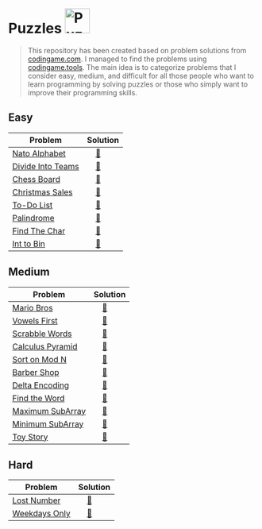 # Puzzles <img src="https://upload.wikimedia.org/wikipedia/commons/4/43/Rubik%27s_cube_almost_solved.svg" alt="Puzzles" width="50px" height="50px" />
>This repository has been created based on problem solutions from [codingame.com](https://www.codingame.com). I managed to find the problems using [codingame.tools](https://codingame.tools). The main idea is to categorize problems that I consider easy, medium, and difficult for all those people who want to learn programming by solving puzzles or those who simply want to improve their programming skills.


## Easy
| Problem | Solution |
| ------- | --------- |
| [Nato Alphabet](https://www.codingame.com/contribute/view/553895f9b0ff11e1b6e3322281db1638addbe) | &nbsp;&nbsp;&nbsp;&nbsp;[🐍](https://github.com/jeansuarex/codingame/blob/main/Level%20-%201/solutions/natoalphabet.py)
| [Divide Into Teams](https://www.codingame.com/ide/demo/9783775d5c82568bf8dc2fa1d9d037a8d36818) | &nbsp;&nbsp;&nbsp;&nbsp;[🐍](https://github.com/jeansuarex/codingame/blob/main/Level%20-%201/solutions/divideintoteam.py)
| [Chess Board](https://www.codingame.com/ide/demo/851601321556ffc699fd38b8027ba4cb1d47b9) |  &nbsp;&nbsp;&nbsp;&nbsp;[🐍](https://github.com/jeansuarex/codingame/blob/main/Level%20-%201/solutions/chessboard.py)
| [Christmas Sales](https://www.codingame.com/ide/demo/72867390141e49c5a87da2363db8f5adcdd454) |  &nbsp;&nbsp;&nbsp;&nbsp;[🐍](https://github.com/jeansuarex/codingame/blob/main/Level%20-%201/solutions/chrissales.py)
| [To-Do List](https://www.codingame.com/ide/demo/968021607d0ed35e785d9d07b9a53ca351e76b) | &nbsp;&nbsp;&nbsp;&nbsp;[🐍](https://github.com/jeansuarex/codingame/blob/main/Level%20-%201/solutions/todolist.py)
| [Palindrome](https://www.codingame.com/ide/demo/87503869b8f9c3ae66536fddad0ba12335c3b9) | &nbsp;&nbsp;&nbsp;&nbsp;[🐍](https://github.com/jeansuarex/codingame/blob/main/Level%20-%201/solutions/Palindrome.py)
| [Find The Char](https://www.codingame.com/ide/demo/86676252ff5194ee514e44db4f24159833644a) | &nbsp;&nbsp;&nbsp;&nbsp;[🐍](https://github.com/jeansuarex/codingame/blob/main/Level%20-%201/solutions/findthechar.py)
| [Int to Bin](https://www.codingame.com/ide/demo/996215fd03c2a12c5191324165cdbeb5935fa2) | &nbsp;&nbsp;&nbsp;&nbsp;[🐍](https://github.com/jeansuarex/codingame/blob/main/Level%20-%201/solutions/int_to_binary.py)

## Medium
| Problem | Solution |
| ------- | --------- |
| [Mario Bros](https://www.codingame.com/ide/demo/869342163a16a5b46957ac914efab182c32685) | &nbsp;&nbsp;&nbsp;&nbsp;[🐍](https://github.com/jeansuarex/codingame/blob/main/Level%20-%202/solutions/mariobros.py)
| [Vowels First](https://www.codingame.com/ide/demo/678960e7a53647e7e1bcffbca36f4babaac8c1) | &nbsp;&nbsp;&nbsp;&nbsp;[🐍](https://github.com/jeansuarex/codingame/blob/54fe72d8af8408af7f54725b105bf517ccd27845/Level%20-%202/solutions/vowelsfirst.py)
| [Scrabble Words](https://www.codingame.com/ide/demo/884799420205d141eac65f107507ad7478ff91) | &nbsp;&nbsp;&nbsp;&nbsp;[🐍](https://github.com/jeansuarex/codingame/blob/main/Level%20-%202/solutions/scrabblewords.py)
| [Calculus Pyramid](https://www.codingame.com/ide/demo/101839100c9c562a4a9619db37317687edabaee) | &nbsp;&nbsp;&nbsp;&nbsp;[🐍](https://github.com/jeansuarex/codingame/blob/main/Level%20-%202/solutions/calculuspiramid.py)
| [Sort on Mod N](https://www.codingame.com/ide/demo/912186f0895b07124cde52e09847d141224c17) | &nbsp;&nbsp;&nbsp;&nbsp;[🐍](https://github.com/jeansuarex/codingame/blob/main/Level%20-%202/solutions/sortonmod.py)
| [Barber Shop](https://www.codingame.com/ide/demo/883793cd73b483b9d5a183d78fcfcce33cdac5) | &nbsp;&nbsp;&nbsp;&nbsp;[🐍](https://github.com/jeansuarex/codingame/blob/main/Level%20-%202/solutions/barbershop.py)
| [Delta Encoding](https://www.codingame.com/ide/demo/937931d845ce688e3ca4ba943984e45bb014ef) | &nbsp;&nbsp;&nbsp;&nbsp;[🐍](https://github.com/jeansuarex/codingame/blob/main/Level%20-%202/solutions/deltaencoding.py)
| [Find the Word](https://www.codingame.com/ide/demo/9860061d45db84e75725b2bca6d52571324edd) | &nbsp;&nbsp;&nbsp;&nbsp;[🐍](https://github.com/jeansuarex/codingame/blob/main/Level%20-%202/solutions/findtheword.py)
| [Maximum SubArray](https://www.codingame.com/ide/demo/101814038d5d8159e7f5d77bc9144ede629c816) | &nbsp;&nbsp;&nbsp;&nbsp;[🐍](https://github.com/jeansuarex/codingame/blob/main/Level%20-%202/solutions/maximumsubarray.py)
| [Minimum SubArray](https://www.codingame.com/ide/demo/101933964f1f36024e7014c80b7c43824bbbaf2) | &nbsp;&nbsp;&nbsp;&nbsp;[🐍](https://github.com/jeansuarex/codingame/blob/main/Level%20-%202/solutions/minimumarray.py)
| [Toy Story](https://www.codingame.com/ide/demo/9773828c4b33e669594ab468332383ec6caf18) | &nbsp;&nbsp;&nbsp;&nbsp;[🐍](https://www.codingame.com/ide/demo/9773828c4b33e669594ab468332383ec6caf18)

## Hard

| Problem | Solution |
| ------- | --------- |
| [Lost Number](https://www.codingame.com/ide/demo/893317e4188ca932e1072fe5a15a3532b9b35f) | &nbsp;&nbsp;&nbsp;&nbsp;[🐍](https://github.com/jeansuarex/codingame/blob/main/Level%20-%203/solutions/lostnumber.py)
| [Weekdays Only](https://www.codingame.com/ide/demo/9946283f9cb58666ebcbc90ffc43a6ab686dd9) | &nbsp;&nbsp;&nbsp;&nbsp;[🐍](https://github.com/jeansuarex/codingame/blob/main/Level%20-%203/solutions/weeksdayonly.py)
